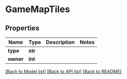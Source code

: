 # GameMapTiles

## Properties
Name | Type | Description | Notes
------------ | ------------- | ------------- | -------------
**type** | **str** |  | 
**owner** | **int** |  | 

[[Back to Model list]](../README.md#documentation-for-models) [[Back to API list]](../README.md#documentation-for-api-endpoints) [[Back to README]](../README.md)


